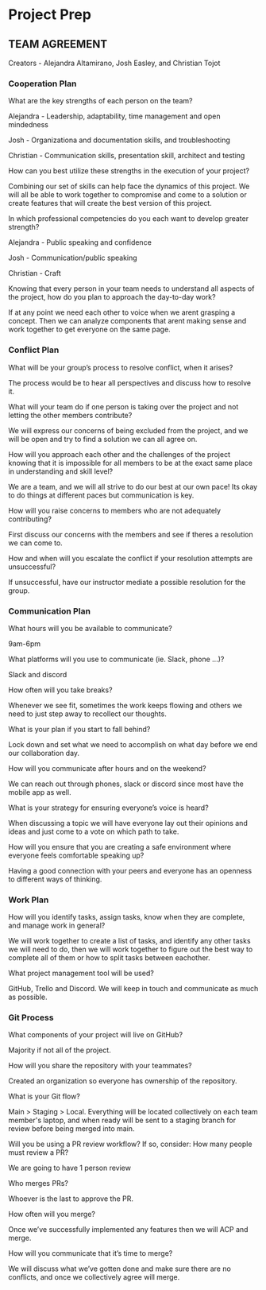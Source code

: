 # Project Prep

## TEAM AGREEMENT

Creators - Alejandra Altamirano, Josh Easley, and Christian Tojot

### Cooperation Plan

What are the key strengths of each person on the team?

Alejandra - Leadership, adaptability, time management and open mindedness

Josh - Organizationa and documentation skills, and troubleshooting

Christian - Communication skills, presentation skill, architect and testing



How can you best utilize these strengths in the execution of your project?

Combining our set of skills can help face the dynamics of this project. We will all be able to work together to compromise and come to a solution or create features that will create the best version of this project.

In which professional competencies do you each want to develop greater strength?

Alejandra - Public speaking and confidence

Josh - Communication/public speaking

Christian - Craft 

Knowing that every person in your team needs to understand all aspects of the project, how do you plan to approach the day-to-day work?

If at any point we need each other to voice when we arent grasping a concept. Then we can analyze components that arent making sense and work together to get everyone on the same page.

### Conflict Plan

What will be your group’s process to resolve conflict, when it arises?

The process would be to hear all perspectives and discuss how to resolve it.

What will your team do if one person is taking over the project and not letting the other members contribute?

We will express our concerns of being excluded from the project, and we will be open and try to find a solution we can all agree on.

How will you approach each other and the challenges of the project knowing that it is impossible for all members to be at the exact same place in understanding and skill level?

We are a team, and we will all strive to do our best at our own pace! Its okay to do things at different paces but communication is key.

How will you raise concerns to members who are not adequately contributing?

First discuss our concerns with the members and see if theres a resolution we can come to.

How and when will you escalate the conflict if your resolution attempts are unsuccessful?

If unsuccessful, have our instructor mediate a possible resolution for the group.

### Communication Plan

What hours will you be available to communicate?

9am-6pm

What platforms will you use to communicate (ie. Slack, phone …)?

Slack and discord

How often will you take breaks?

Whenever we see fit, sometimes the work keeps flowing and others we need to just step away to recollect our thoughts.

What is your plan if you start to fall behind?

Lock down and set what we need to accomplish on what day before we end our collaboration day.

How will you communicate after hours and on the weekend?

We can reach out through phones, slack or discord since most have the mobile app as well.

What is your strategy for ensuring everyone’s voice is heard?

When discussing a topic we will have everyone lay out their opinions and ideas and just come to a vote on which path to take.

How will you ensure that you are creating a safe environment where everyone feels comfortable speaking up?

Having a good connection with your peers and everyone has an openness to different ways of thinking.

### Work Plan

How will you identify tasks, assign tasks, know when they are complete, and manage work in general?

We will work together to create a list of tasks, and identify any other tasks we will need to do, then we will work together to figure out the best way to complete all of them or how to split tasks between eachother.

What project management tool will be used?

GitHub, Trello and Discord. We will keep in touch and communicate as much as possible.

### Git Process

What components of your project will live on GitHub?

Majority if not all of the project.

How will you share the repository with your teammates?

Created an organization so everyone has ownership of the repository.

What is your Git flow?

Main > Staging > Local. Everything will be located collectively on each team member's laptop, and when ready will be sent to a staging branch for review before being merged into main.

Will you be using a PR review workflow? If so, consider:
How many people must review a PR?

We are going to have 1 person review

Who merges PRs?

Whoever is the last to approve the PR.

How often will you merge?

Once we’ve successfully implemented any features then we will ACP and merge.

How will you communicate that it’s time to merge?

We will discuss what we’ve gotten done and make sure there are no conflicts, and once we collectively agree will merge.
